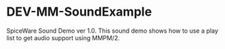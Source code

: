 DEV-MM-SoundExample
===================

SpiceWare Sound Demo ver 1.0. This sound demo shows how to use a play list to get audio support using MMPM/2.

